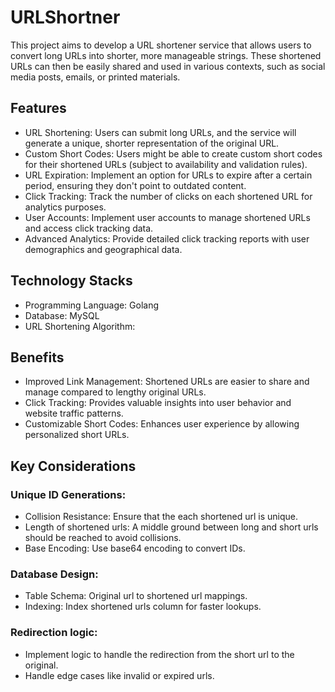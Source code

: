 # URLShortner

This project aims to develop a URL shortener service that allows users to convert long URLs into shorter, more manageable strings. These shortened URLs can then be easily shared and used in various contexts, such as social media posts, emails, or printed materials.

## Features
- URL Shortening: Users can submit long URLs, and the service will generate a unique, shorter representation of the original URL.
- Custom Short Codes: Users might be able to create custom short codes for their shortened URLs (subject to availability and validation rules).
- URL Expiration: Implement an option for URLs to expire after a certain period, ensuring they don't point to outdated content.
- Click Tracking: Track the number of clicks on each shortened URL for analytics purposes.
- User Accounts: Implement user accounts to manage shortened URLs and access click tracking data. 
- Advanced Analytics: Provide detailed click tracking reports with user demographics and geographical data. 

## Technology Stacks

- Programming Language: Golang
- Database: MySQL
- URL Shortening Algorithm: 

## Benefits

- Improved Link Management: Shortened URLs are easier to share and manage compared to lengthy original URLs. 
- Click Tracking: Provides valuable insights into user behavior and website traffic patterns. 
- Customizable Short Codes: Enhances user experience by allowing personalized short URLs.

## Key Considerations

### Unique ID Generations:
- Collision Resistance: Ensure that the each shortened url is unique.
- Length of shortened urls: A middle ground between long and short urls should be reached to avoid collisions.
- Base Encoding: Use base64 encoding to convert IDs.

### Database Design:
- Table Schema: Original url to shortened url mappings.
- Indexing: Index shortened urls column for faster lookups.

### Redirection logic:
- Implement logic to handle the redirection from the short url to the original.
- Handle edge cases like invalid or expired urls.